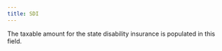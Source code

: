 ```yaml
---
title: SDI
---
```



The taxable amount for the state disability insurance is populated in  this field.
